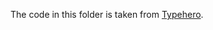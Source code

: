 The code in this folder is taken from [Typehero](https://github.com/typehero/typehero/tree/main/packages/monaco/src).